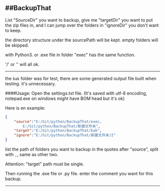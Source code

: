 ##BackupThat
------

List "SourceDir" you want to backup, give me "targetDir" you want to put the zip files in, and I can jump over the folders in "ignoreDir" you don't want to keep.

the directory structure under the sourcePath will be kept.
empty folders will be skipped.

with Python3.
or .exe file in folder "exec" has the same function.

'/' or '\' will all ok.

---

the `bak` folder was for test, there are some generated output file built when testing. it's unnecessary.

####Usage:
Open the settings.txt file. (It's saved with utf-8 encoding, notepad.exe on windows might have BOM head but it's ok)

Here is en example:
``` json
{
    "source":"E:/Git/python/BackupThat/exec,
        E:/Git/python/BackupThat/新建文件夹",
    "target":"E:/Git/python/BackupThat/bak",
    "ignore":"E:/Git/python/BackupThat/新建文件夹/2"
}
```

list the path of folders you want to backup in the quotes after "source", split with `,`, same as other two.

Attention: "target" path must be single.

Then running the .exe file or .py file. enter the comment you want for this backup.

---
